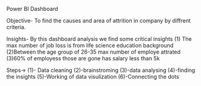 Power BI Dashboard

Objective- To find the causes and area of attrition in company by diffrent criteria.

Insights- By this dashboard analysis we find some critical insights (1) The max number of job loss is from life science education background 
(2)Between the age group of 26-35 max number of employe attrated
(3)60% of employess those are gone has salary less than 5k

Steps->   (1)- Data cleaning (2)-brainstroming (3)-data analysing (4)-finding the insights (5)-Working of data visulization (6)-Connecting the dots 
